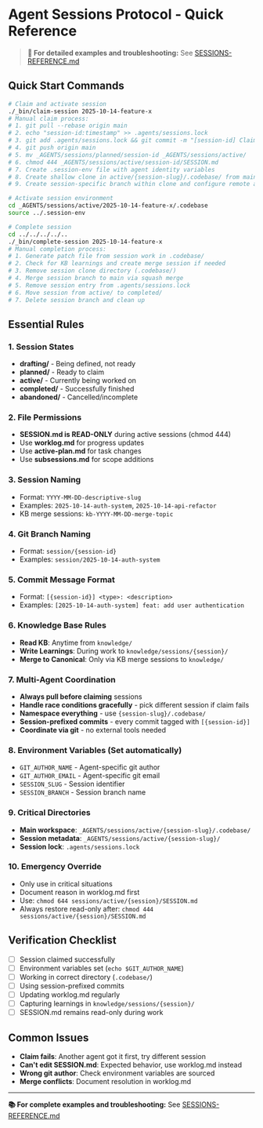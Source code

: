 # Agent Sessions Protocol - Quick Reference

> **📖 For detailed examples and troubleshooting:** See [SESSIONS-REFERENCE.md](../knowledge/llm-coding-agent-patterns/SESSIONS-REFERENCE.md)

## Quick Start Commands

```bash
# Claim and activate session
./_bin/claim-session 2025-10-14-feature-x
# Manual claim process:
# 1. git pull --rebase origin main
# 2. echo "session-id:timestamp" >> .agents/sessions.lock
# 3. git add .agents/sessions.lock && git commit -m "[session-id] Claim session"
# 4. git push origin main
# 5. mv _AGENTS/sessions/planned/session-id _AGENTS/sessions/active/
# 6. chmod 444 _AGENTS/sessions/active/session-id/SESSION.md
# 7. Create .session-env file with agent identity variables
# 8. Create shallow clone in active/{session-slug}/.codebase/ from main repository
# 9. Create session-specific branch within clone and configure remote as upstream

# Activate session environment
cd _AGENTS/sessions/active/2025-10-14-feature-x/.codebase
source ../.session-env

# Complete session
cd ../../../../..
./_bin/complete-session 2025-10-14-feature-x
# Manual completion process:
# 1. Generate patch file from session work in .codebase/
# 2. Check for KB learnings and create merge session if needed
# 3. Remove session clone directory (.codebase/)
# 4. Merge session branch to main via squash merge
# 5. Remove session entry from .agents/sessions.lock
# 6. Move session from active/ to completed/
# 7. Delete session branch and clean up
```

## Essential Rules

### 1. Session States
- **drafting/** - Being defined, not ready
- **planned/** - Ready to claim
- **active/** - Currently being worked on
- **completed/** - Successfully finished
- **abandoned/** - Cancelled/incomplete

### 2. File Permissions
- **SESSION.md is READ-ONLY** during active sessions (chmod 444)
- Use **worklog.md** for progress updates
- Use **active-plan.md** for task changes
- Use **subsessions.md** for scope additions

### 3. Session Naming
- Format: `YYYY-MM-DD-descriptive-slug`
- Examples: `2025-10-14-auth-system`, `2025-10-14-api-refactor`
- KB merge sessions: `kb-YYYY-MM-DD-merge-topic`

### 4. Git Branch Naming
- Format: `session/{session-id}`
- Examples: `session/2025-10-14-auth-system`

### 5. Commit Message Format
- Format: `[{session-id}] <type>: <description>`
- Examples: `[2025-10-14-auth-system] feat: add user authentication`

### 6. Knowledge Base Rules
- **Read KB**: Anytime from `knowledge/`
- **Write Learnings**: During work to `knowledge/sessions/{session}/`
- **Merge to Canonical**: Only via KB merge sessions to `knowledge/`

### 7. Multi-Agent Coordination
- **Always pull before claiming** sessions
- **Handle race conditions gracefully** - pick different session if claim fails
- **Namespace everything** - use `{session-slug}/.codebase/`
- **Session-prefixed commits** - every commit tagged with `[{session-id}]`
- **Coordinate via git** - no external tools needed

### 8. Environment Variables (Set automatically)
- `GIT_AUTHOR_NAME` - Agent-specific git author
- `GIT_AUTHOR_EMAIL` - Agent-specific git email  
- `SESSION_SLUG` - Session identifier
- `SESSION_BRANCH` - Session branch name

### 9. Critical Directories
- **Main workspace**: `_AGENTS/sessions/active/{session-slug}/.codebase/`
- **Session metadata**: `_AGENTS/sessions/active/{session-slug}/`
- **Session lock**: `.agents/sessions.lock`

### 10. Emergency Override
- Only use in critical situations
- Document reason in worklog.md first
- Use: `chmod 644 sessions/active/{session}/SESSION.md`
- Always restore read-only after: `chmod 444 sessions/active/{session}/SESSION.md`

## Verification Checklist
- [ ] Session claimed successfully
- [ ] Environment variables set (`echo $GIT_AUTHOR_NAME`)
- [ ] Working in correct directory (`.codebase/`)
- [ ] Using session-prefixed commits
- [ ] Updating worklog.md regularly
- [ ] Capturing learnings in `knowledge/sessions/{session}/`
- [ ] SESSION.md remains read-only during work

## Common Issues
- **Claim fails**: Another agent got it first, try different session
- **Can't edit SESSION.md**: Expected behavior, use worklog.md instead
- **Wrong git author**: Check environment variables are sourced
- **Merge conflicts**: Document resolution in worklog.md

---
**📚 For complete examples and troubleshooting:** See [SESSIONS-REFERENCE.md](../knowledge/llm-coding-agent-patterns/SESSIONS-REFERENCE.md)